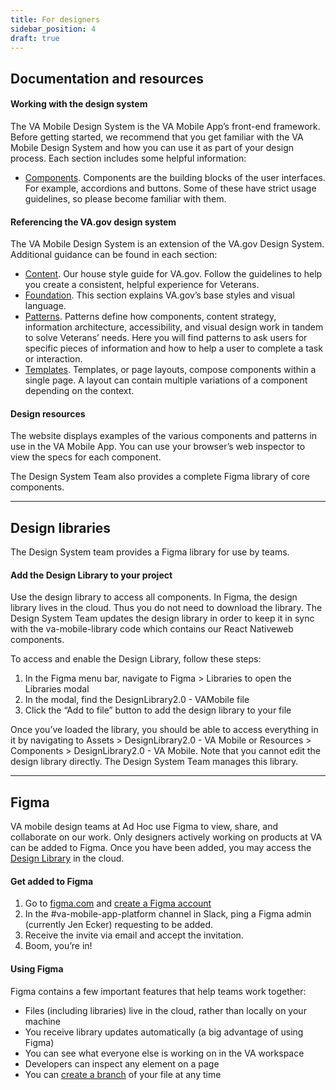 ```yaml
---
title: For designers
sidebar_position: 4
draft: true
---
```


## Documentation and resources

#### Working with the design system

The VA Mobile Design System is the VA Mobile App’s front-end framework. Before getting started, we recommend that you get familiar with the VA Mobile Design System and how you can use it as part of your design process. Each section includes some helpful information:
* [Components](https://design.va.gov/components). Components are the building blocks of the user interfaces. For example, accordions and buttons. Some of these have strict usage guidelines, so please become familiar with them.

#### Referencing the VA.gov design system

The VA Mobile Design System is an extension of the VA.gov Design System. Additional guidance can be found in each section:
* [Content](https://design.va.gov/content-style-guide). Our house style guide for VA.gov. Follow the guidelines to help you create a consistent, helpful experience for Veterans.
* [Foundation](https://design.va.gov/foundation). This section explains VA.gov’s base styles and visual language.
* [Patterns](https://design.va.gov/patterns). Patterns define how components, content strategy, information architecture, accessibility, and visual design work in tandem to solve Veterans’ needs. Here you will find patterns to ask users for specific pieces of information and how to help a user to complete a task or interaction.
* [Templates](https://design.va.gov/templates). Templates, or page layouts, compose components within a single page. A layout can contain multiple variations of a component depending on the context.

#### Design resources

The website displays examples of the various components and patterns in use in the VA Mobile App. You can use your browser’s web inspector to view the specs for each component.

The Design System Team also provides a complete Figma library of core components.

---

## Design libraries

The Design System team provides a Figma library for use by teams.

#### Add the Design Library to your project

Use the design library to access all components. In Figma, the design library lives in the cloud. Thus you do not need to download the library. The Design System Team updates the design library in order to keep it in sync with the va-mobile-library code which contains our React Nativeweb components.

To access and enable the Design Library, follow these steps:

1. In the Figma menu bar, navigate to Figma > Libraries to open the Libraries modal
2. In the modal, find the DesignLibrary2.0 - VAMobile file
3. Click the “Add to file” button to add the design library to your file

Once you’ve loaded the library, you should be able to access everything in it by navigating to Assets > DesignLibrary2.0 - VA Mobile or Resources > Components > DesignLibrary2.0 - VA Mobile. Note that you cannot edit the design library directly. The Design System Team manages this library.

---

## Figma

VA mobile design teams at Ad Hoc use Figma to view, share, and collaborate on our work. Only designers actively working on products at VA can be added to Figma. Once you have been added, you may access the [Design Library](https://www.figma.com/file/QVLPB3eOunmKrgQOuOt0SU/%F0%9F%93%90-DesignLibrary2.0---VAMobile?type=design) in the cloud.

#### Get added to Figma
1. Go to [figma.com](https://www.figma.com/) and [create a Figma account](https://help.figma.com/hc/en-us/articles/360039811114-Create-a-Figma-account)
2. In the #va-mobile-app-platform channel in Slack, ping a Figma admin (currently Jen Ecker) requesting to be added.
3. Receive the invite via email and accept the invitation.
4. Boom, you’re in!

#### Using Figma
Figma contains a few important features that help teams work together:
* Files (including libraries) live in the cloud, rather than locally on your machine
* You receive library updates automatically (a big advantage of using Figma)
* You can see what everyone else is working on in the VA workspace
* Developers can inspect any element on a page
* You can [create a branch](https://department-of-veterans-affairs.github.io/va-mobile-app/docs/UX/How-We-Work/figma-branching) of your file at any time